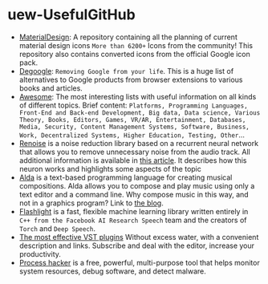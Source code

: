 # uew-UsefulGitHub
- [MaterialDesign](https://github.com/Templarian/MaterialDesign): 
A repository containing all the planning of current material design icons
`More than 6200+` Icons from the community! This repository also contains converted icons from the official Google icon pack.
- [Degoogle](https://github.com/tycrek/degoogle):
`Removing Google from your life`. This is a huge list of alternatives to Google products from browser extensions to various books and articles.
- [Awesome](https://github.com/sindresorhus/awesome):
The most interesting lists with useful information on all kinds of different topics.
Brief content:
`Platforms, Programming Languages, Front-End and Back-end Development, Big data, Data science, Various Theory, Books, Editors, Games, VR/AR, Entertainment, Databases, Media, Security, Content Management Systems, Software, Business, Work, Decentralized Systems, Higher Education, Testing, Other`...<br />
- [Renoise](https://github.com/xiph/rnnoise) is a noise reduction library based on a recurrent neural network that allows you to remove unnecessary noise from the audio track.
All additional information is available in [this article](https://jmvalin.ca/demo/rnnoise/).
It describes how this neuron works and highlights some aspects of the topic<br />
- [Alda](https://github.com/alda-lang/alda) is a text-based programming language for creating musical compositions. Alda allows you to compose and play music using only a text editor and a command line.
Why compose music in this way, and not in a graphics program? Link to [the blog](https://blog.djy.io/alda-a-manifesto-and-gentle-introduction/).<br />
- [Flashlight](https://github.com/flashlight/flashlight) is a fast, flexible machine learning library written entirely in `C++ from the Facebook AI Research Speech` team and the creators of `Torch` and `Deep Speech`.<br />
- [The most effective VST plugins](https://t.me/vsc_help)
Without excess water, with a convenient description and links. Subscribe and deal with the editor, increase your productivity.<br />
- [Process hacker](https://github.com/processhacker/processhacker) is a free, powerful, multi-purpose tool that helps monitor system resources, debug software, and detect malware. <br />
